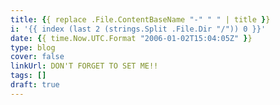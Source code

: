 ```yaml
---
title: {{ replace .File.ContentBaseName "-" " " | title }}
i: '{{ index (last 2 (strings.Split .File.Dir "/")) 0 }}'
date: {{ time.Now.UTC.Format "2006-01-02T15:04:05Z" }}
type: blog
cover: false
linkUrl: DON'T FORGET TO SET ME!!
tags: []
draft: true
---
```


